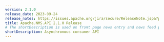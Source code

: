 ```yaml
---
version: 2.1.0
release_date: 2023-09-24
release_notes: https://issues.apache.org/jira/secure/ReleaseNote.jspa?projectId=12311201&version=12353620
title: Apache.NMS.API 2.1.0 Release
# The shortDescription is used on front page news entry and news feed pages
shortDescription: Asynchronous consumer API
---
```

